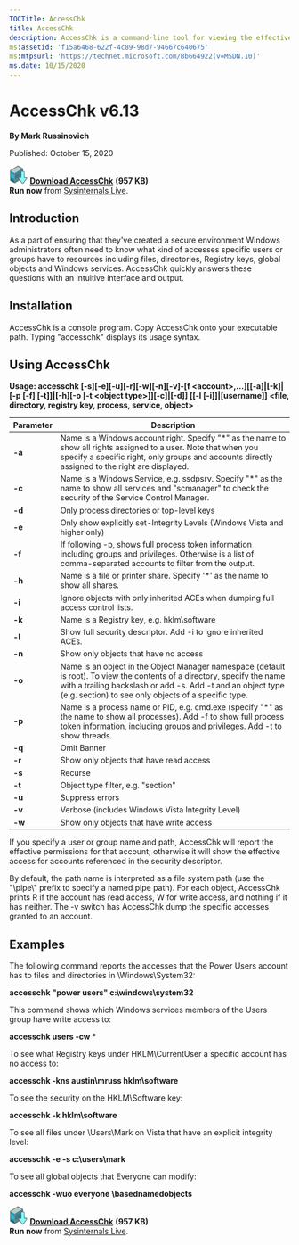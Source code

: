 ```yaml
---
TOCTitle: AccessChk 
title: AccessChk
description: AccessChk is a command-line tool for viewing the effective permissions on files, registry keys, services, processes, kernel objects, and more.
ms:assetid: 'f15a6468-622f-4c89-98d7-94667c640675' 
ms:mtpsurl: 'https://technet.microsoft.com/Bb664922(v=MSDN.10)' 
ms.date: 10/15/2020
---
```


AccessChk v6.13
===============

**By Mark Russinovich**

Published: October 15, 2020

[![Download](media/shared/download_sm.png)](https://download.sysinternals.com/files/AccessChk.zip)  [**Download AccessChk**](https://download.sysinternals.com/files/AccessChk.zip) **(957 KB)**  
**Run now** from [Sysinternals Live](https://live.sysinternals.com/accesschk.exe).

## Introduction

As a part of ensuring that they've created a secure environment Windows
administrators often need to know what kind of accesses specific users
or groups have to resources including files, directories, Registry keys,
global objects and Windows services. AccessChk quickly answers these
questions with an intuitive interface and output.

## Installation

AccessChk is a console program. Copy AccessChk onto your executable
path. Typing "accesschk" displays its usage syntax.

## Using AccessChk

**Usage: accesschk \[-s\]\[-e\]\[-u\]\[-r\]\[-w\]\[-n\]\[-v\]-\[f
&lt;account&gt;,...\]\[\[-a\]|\[-k\]|\[-p \[-f\] \[-t\]\]|\[-h\]\[-o
\[-t &lt;object type&gt;\]\]\[-c\]|\[-d\]\] \[\[-l
\[-i\]\]|\[username\]\] &lt;file, directory, registry key, process,
service, object&gt;**


|Parameter  |Description  |
|---------|---------|
|  **-a** |  Name is a Windows account right. Specify "\*" as the name to show all rights assigned to a user. Note that when you specify a specific right, only groups and accounts directly assigned to the right are displayed.|
|  **-c** |  Name is a Windows Service, e.g. ssdpsrv. Specify "\*" as the name to show all services and "scmanager" to check the security of the Service Control Manager.|
|  **-d** |  Only process directories or top-level keys|
|  **-e** |  Only show explicitly set-Integrity Levels (Windows Vista and higher only)|
|  **-f** |  If following -p, shows full process token information including groups and privileges. Otherwise is a list of comma-separated accounts to filter from the output.|
|  **-h** |  Name is a file or printer share. Specify '\*' as the name to show all shares.|
|  **-i** |  Ignore objects with only inherited ACEs when dumping full access control lists.|
|  **-k** |  Name is a Registry key, e.g. hklm\\software|
|  **-l** |  Show full security descriptor. Add -i to ignore inherited ACEs.|
|  **-n** |  Show only objects that have no access|
|  **-o** |  Name is an object in the Object Manager namespace (default is root). To view the contents of a directory, specify the name with a trailing backslash or add -s. Add -t and an object type (e.g. section) to see only objects of a specific type.|
|  **-p** |  Name is a process name or PID, e.g. cmd.exe (specify "\*" as the name to show all processes). Add -f to show full process token information, including groups and privileges. Add -t to show threads.|
|  **-q** |  Omit Banner|
|  **-r** |  Show only objects that have read access|
|  **-s** |  Recurse|
|  **-t** |  Object type filter, e.g. "section"|
|  **-u** |  Suppress errors|
|  **-v** |  Verbose (includes Windows Vista Integrity Level)|
|  **-w** |  Show only objects that have write access|

If you specify a user or group name and path, AccessChk will report the
effective permissions for that account; otherwise it will show the
effective access for accounts referenced in the security descriptor.

By default, the path name is interpreted as a file system path (use the
"\\pipe\\" prefix to specify a named pipe path). For each object,
AccessChk prints R if the account has read access, W for write access,
and nothing if it has neither. The -v switch has AccessChk dump the
specific accesses granted to an account.

 
## Examples

The following command reports the accesses that the Power Users account
has to files and directories in \\Windows\\System32:

**accesschk "power users" c:\\windows\\system32**

This command shows which Windows services members of the Users group
have write access to:

**accesschk users -cw \***

To see what Registry keys under HKLM\\CurrentUser a specific account has
no access to:

**accesschk -kns austin\\mruss hklm\\software**

To see the security on the HKLM\\Software key:

**accesschk -k hklm\\software**

To see all files under \\Users\\Mark on Vista that have an explicit
integrity level:

**accesschk -e -s c:\\users\\mark**

To see all global objects that Everyone can modify:

**accesschk -wuo everyone \\basednamedobjects**


[![Download](media/shared/download_sm.png)](https://download.sysinternals.com/files/AccessChk.zip)  [**Download AccessChk**](https://download.sysinternals.com/files/AccessChk.zip) **(957 KB)**  
**Run now** from [Sysinternals Live](https://live.sysinternals.com/accesschk.exe).
